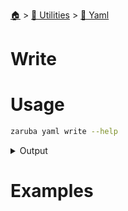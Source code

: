 <!--startTocHeader-->
[🏠](../../README.md) > [🔧 Utilities](../README.md) > [🍠 Yaml](README.md)
# Write
<!--endTocHeader-->

# Usage

<!--startCode-->
```bash
zaruba yaml write --help
```
 
<details>
<summary>Output</summary>
 
```````
Write obj to file as YAML

Usage:
  zaruba yaml write <fileName> <obj> [flags]

Flags:
  -h, --help   help for write
```````
</details>
<!--endCode-->

# Examples

<!--startTocSubTopic-->
<!--endTocSubTopic-->